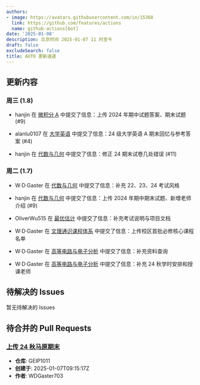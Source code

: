 ```yaml
---
authors:
- image: https://avatars.githubusercontent.com/in/15368
  link: https://github.com/features/actions
  name: github-actions[bot]
date: '2025-01-08'
description: 北京时间 2025-01-07 11 时至今
draft: false
excludeSearch: false
title: AUTO 更新速递
---
```


## 更新内容

### 周三 (1.8)

- hanjin 在 [微积分 A](https://github.com/HITSZ-OpenAuto/MATH1015A) 中提交了信息：上传 2024 年期中试题答案、期末试题 (#9)

- alanlu0107 在 [大学英语](https://github.com/HITSZ-OpenAuto/LANG100X) 中提交了信息：24 级大学英语 A 期末回忆与参考答案 (#4)

- hanjin 在 [代数与几何](https://github.com/HITSZ-OpenAuto/MATH1002) 中提交了信息：修正 24 期末试卷几处错误 (#11)

### 周二 (1.7)

- W·D·Gaster 在 [代数与几何](https://github.com/HITSZ-OpenAuto/MATH1002) 中提交了信息：补充 22、23、24 考试风格

- hanjin 在 [代数与几何](https://github.com/HITSZ-OpenAuto/MATH1002) 中提交了信息：上传 2024 年期中期末试题、新增老师介绍 (#9)

- OliverWu515 在 [最优估计](https://github.com/HITSZ-OpenAuto/AUTO5013) 中提交了信息：补充考试说明与项目文档

- W·D·Gaster 在 [文理通识课程体系](https://github.com/HITSZ-OpenAuto/GeneralKnowledge) 中提交了信息：上传校区首批必修核心课程名单

- W·D·Gaster 在 [高等电路与电子分析](https://github.com/HITSZ-OpenAuto/EE2004) 中提交了信息：补充资料查询

- W·D·Gaster 在 [高等电路与电子分析](https://github.com/HITSZ-OpenAuto/EE2004) 中提交了信息：补充 24 秋学时安排和授课老师

## 待解决的 Issues

暂无待解决的 Issues

## 待合并的 Pull Requests

### [上传 24 秋马原期末](https://github.com/HITSZ-OpenAuto/GEIP1011/pull/13)

- **仓库**: GEIP1011
- **创建于**: 2025-01-07T09:15:17Z
- **作者**: WDGaster703


